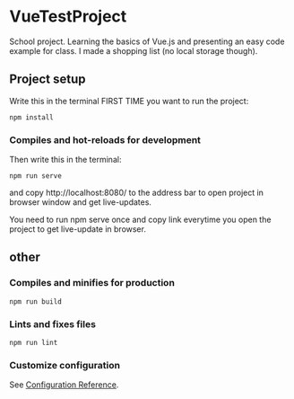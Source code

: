 # VueTestProject
School project. Learning the basics of Vue.js and presenting an easy code example for class.
I made a shopping list (no local storage though).


## Project setup

Write this in the terminal FIRST TIME you want to run the project:
```
npm install
```

### Compiles and hot-reloads for development

Then write this in the terminal:
```
npm run serve
```
and copy http://localhost:8080/ to the address bar to open project in browser window and get live-updates.

You need to run npm serve once and copy link everytime you open the project to get live-update in browser.


## other

### Compiles and minifies for production
```
npm run build
```

### Lints and fixes files
```
npm run lint
```

### Customize configuration
See [Configuration Reference](https://cli.vuejs.org/config/).
